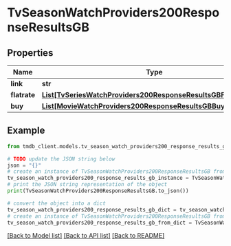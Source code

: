 # TvSeasonWatchProviders200ResponseResultsGB


## Properties

Name | Type | Description | Notes
------------ | ------------- | ------------- | -------------
**link** | **str** |  | [optional] 
**flatrate** | [**List[TvSeriesWatchProviders200ResponseResultsGBFlatrateInner]**](TvSeriesWatchProviders200ResponseResultsGBFlatrateInner.md) |  | [optional] 
**buy** | [**List[MovieWatchProviders200ResponseResultsGBBuyInner]**](MovieWatchProviders200ResponseResultsGBBuyInner.md) |  | [optional] 

## Example

```python
from tmdb_client.models.tv_season_watch_providers200_response_results_gb import TvSeasonWatchProviders200ResponseResultsGB

# TODO update the JSON string below
json = "{}"
# create an instance of TvSeasonWatchProviders200ResponseResultsGB from a JSON string
tv_season_watch_providers200_response_results_gb_instance = TvSeasonWatchProviders200ResponseResultsGB.from_json(json)
# print the JSON string representation of the object
print(TvSeasonWatchProviders200ResponseResultsGB.to_json())

# convert the object into a dict
tv_season_watch_providers200_response_results_gb_dict = tv_season_watch_providers200_response_results_gb_instance.to_dict()
# create an instance of TvSeasonWatchProviders200ResponseResultsGB from a dict
tv_season_watch_providers200_response_results_gb_from_dict = TvSeasonWatchProviders200ResponseResultsGB.from_dict(tv_season_watch_providers200_response_results_gb_dict)
```
[[Back to Model list]](../README.md#documentation-for-models) [[Back to API list]](../README.md#documentation-for-api-endpoints) [[Back to README]](../README.md)


